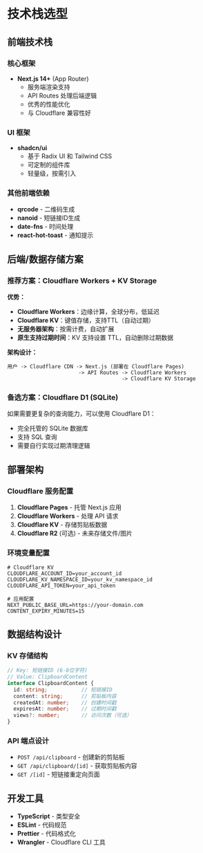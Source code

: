 # 技术栈选型

## 前端技术栈

### 核心框架
- **Next.js 14+** (App Router)
  - 服务端渲染支持
  - API Routes 处理后端逻辑
  - 优秀的性能优化
  - 与 Cloudflare 兼容性好

### UI 框架
- **shadcn/ui**
  - 基于 Radix UI 和 Tailwind CSS
  - 可定制的组件库
  - 轻量级，按需引入

### 其他前端依赖
- **qrcode** - 二维码生成
- **nanoid** - 短链接ID生成
- **date-fns** - 时间处理
- **react-hot-toast** - 通知提示

## 后端/数据存储方案

### 推荐方案：Cloudflare Workers + KV Storage

**优势：**
- **Cloudflare Workers**：边缘计算，全球分布，低延迟
- **Cloudflare KV**：键值存储，支持TTL（自动过期）
- **无服务器架构**：按需计费，自动扩展
- **原生支持过期时间**：KV 支持设置 TTL，自动删除过期数据

**架构设计：**
```
用户 -> Cloudflare CDN -> Next.js (部署在 Cloudflare Pages) 
                       -> API Routes -> Cloudflare Workers
                                     -> Cloudflare KV Storage
```

### 备选方案：Cloudflare D1 (SQLite)

如果需要更复杂的查询能力，可以使用 Cloudflare D1：
- 完全托管的 SQLite 数据库
- 支持 SQL 查询
- 需要自行实现过期清理逻辑

## 部署架构

### Cloudflare 服务配置
1. **Cloudflare Pages** - 托管 Next.js 应用
2. **Cloudflare Workers** - 处理 API 请求
3. **Cloudflare KV** - 存储剪贴板数据
4. **Cloudflare R2** (可选) - 未来存储文件/图片

### 环境变量配置
```env
# Cloudflare KV
CLOUDFLARE_ACCOUNT_ID=your_account_id
CLOUDFLARE_KV_NAMESPACE_ID=your_kv_namespace_id
CLOUDFLARE_API_TOKEN=your_api_token

# 应用配置
NEXT_PUBLIC_BASE_URL=https://your-domain.com
CONTENT_EXPIRY_MINUTES=15
```

## 数据结构设计

### KV 存储结构
```typescript
// Key: 短链接ID (6-8位字符)
// Value: ClipboardContent
interface ClipboardContent {
  id: string;           // 短链接ID
  content: string;      // 剪贴板内容
  createdAt: number;    // 创建时间戳
  expiresAt: number;    // 过期时间戳
  views?: number;       // 访问次数（可选）
}
```

### API 端点设计
- `POST /api/clipboard` - 创建新的剪贴板
- `GET /api/clipboard/[id]` - 获取剪贴板内容
- `GET /[id]` - 短链接重定向页面

## 开发工具
- **TypeScript** - 类型安全
- **ESLint** - 代码规范
- **Prettier** - 代码格式化
- **Wrangler** - Cloudflare CLI 工具
